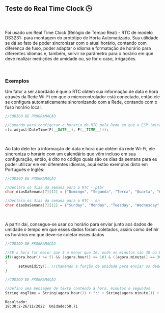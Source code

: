 ## Teste do Real Time Clock 🕒

<br>

Foi usado um Real Time Clock (Relógio de Tempo Real) - RTC de modelo DS3231- para montagem do protótipo de Horta Automatizada. Sua utilidade se dá ao fato de poder sincronizar com o atual horário, contando com diferença de fuso, poder adaptar o idioma e formatação de horário para diferentes idiomas e, também, servir se parâmetro para o horário em que deve realizar medições de umidade ou, se for o caso, irrigações. 

<br>

### Exemplos

Um fator a ser abordado é que o RTC obtém sua informação de data e hora através da Rede Wi-Fi em que o microcontrolador está conectado, então ele se configura automaticamente sincronizando com a Rede, contando com o fuso horário local.

~~~ino
//CÓDIGO DE PROGRAMAÇÃO

//Comando para configurar o horário do RTC pela Rede em que o ESP (microcontrolador) está conectado
rtc.adjust(DateTime(F(__DATE__), F(__TIME__)));
~~~

<br>

Ao fato dele ter a informação de data e hora que obtém da rede Wi-Fi, ele sincroniza o horário com um calendário que vêm incluso em sua configuração, então, é dito no código quais são os dias da semana para eu poder utilizar ele em diferentes idiomas, aqui estão exemplos disto em Português e Inglês:

~~~ino
//CÓDIGO DE PROGRAMAÇÃO

//Declara os dias da semana para o RTC - ptbr
char diasDaSemana[7][12] = {"Domingo", "Segunda", "Terca", "Quarta", "Quinta", "Sexta", "Sabado"};

//Declara os dias da semana para o RTC - en
char diasDaSemana[7][12] = {"Sunday", "Monday", "Tuesday", "Wednesday", "Thursday", "Friday", "Saturday"};
~~~

<br>

A partir daí, consegue-se usar do horário para enviar junto aos dados de umidade o tempo em que esses dados foram coletados, assim como definir os horários em que deve-se coletar esses dados

~~~ino
//CÓDIGO DE PROGRAMAÇÃO

//SE a hora for maior que 5 e menor que 10, onde os minutos são 30 ou 0, no intervalo de 0 segundos, eu habilito a função de umidade
if((agora.hour() >= 5) && (agora.hour() <= 10) & ((agora.minute() == 30) || (agora.minute() == 0)) && (agora.second() == 0))  
{
      setHumidity(); //Chamando a função de umidade para enviar os dados de umidade para o servidor
}
~~~

~~~ino
//CÓDIGO DE PROGRAMAÇÃO

//Defino uma mensagem de texto contendo a hora, minutos e segundos
String msgTime = String(agora.hour()) + ":" + String(agora.minute()) + ":" + String(agora.second()) 
~~~
~~~
Resultado: 
18:30:2-26/11/2022	Umidade:58.71
~~~